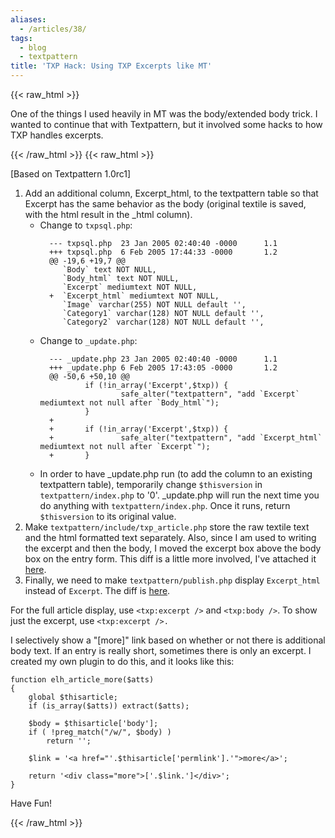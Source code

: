 ```yaml
---
aliases:
  - /articles/38/
tags:
  - blog
  - textpattern
title: 'TXP Hack: Using TXP Excerpts like MT'
---
```

{{< raw_html >}}
<p>One of the things I used heavily in MT was the body/extended body trick. I wanted to continue that with Textpattern, but it involved some hacks to how <span class="caps">TXP </span>handles excerpts.</p>
{{< /raw_html >}}
<!--more-->
{{< raw_html >}}
<p><span class="attribute">[Based on Textpattern 1.0rc1]</span></p>

<ol>
<li> Add an additional column, Excerpt_html, to the textpattern table so that Excerpt has the same behavior as the body (original textile is saved, with the html result in the _html column).
  <ul>
  <li> Change to <code>txpsql.php</code>:

<pre><code>  --- txpsql.php  23 Jan 2005 02:40:40 -0000      1.1
  +++ txpsql.php  6 Feb 2005 17:44:33 -0000       1.2
  @@ -19,6 +19,7 @@
     `Body` text NOT NULL,
     `Body_html` text NOT NULL,
     `Excerpt` mediumtext NOT NULL,
  +  `Excerpt_html` mediumtext NOT NULL,
     `Image` varchar(255) NOT NULL default '',
     `Category1` varchar(128) NOT NULL default '',
     `Category2` varchar(128) NOT NULL default '',
</code></pre>

  </li>
  <li> Change to <code>_update.php</code>:

<pre><code>  --- _update.php 23 Jan 2005 02:40:40 -0000      1.1
  +++ _update.php 6 Feb 2005 17:43:05 -0000       1.2
  @@ -50,6 +50,10 @@
          if (!in_array('Excerpt',$txp)) {
                  safe_alter(&quot;textpattern&quot;, &quot;add `Excerpt` mediumtext not null after `Body_html`&quot;);
          }
  +
  +       if (!in_array('Excerpt',$txp)) {
  +               safe_alter(&quot;textpattern&quot;, &quot;add `Excerpt_html` mediumtext not null after `Excerpt`&quot;);
  +       }
</code></pre>

  </li>
  <li> In order to have _update.php run (to add the column to an existing textpattern table), temporarily change <code>$thisversion</code> in <code>textpattern/index.php</code> to '0'. _update.php will run the next time you do anything with  <code>textpattern/index.php</code>. Once it runs, return  <code>$thisversion</code> to its original value.
  </li>
  </ul>
</li>
<li>Make <code>textpattern/include/txp_article.php</code> store the raw textile text and the html formatted text separately. Also, since I am used to writing the excerpt and then the body, I moved the excerpt box above the body box on the entry form.
This diff is a little more involved, I've attached it <a href="/files/excerpt_html.txp_article.diff.txt">here</a>.<br />
</li>
<li>Finally, we need to make <code>textpattern/publish.php</code> display <code>Excerpt_html</code> instead of <code>Excerpt</code>. The diff is <a href="/files/excerpt_html.publish.diff.txt">here</a>.
</li>
</ol>

<p>For the full article display, use <code>&lt;txp:excerpt /&gt;</code> and <code>&lt;txp:body /&gt;</code>. To show just the excerpt, use <code>&lt;txp:excerpt /&gt;.</code> </p>

<p>I selectively show a "[more]" link based on whether or not there is additional body text. If an entry is really short, sometimes there is only an excerpt. I created my own plugin to do this, and it looks like this:</p>

<pre><code>function elh_article_more($atts)
{
    global $thisarticle;
    if (is_array($atts)) extract($atts);

    $body = $thisarticle['body'];
    if ( !preg_match(&quot;/w/&quot;, $body) )
        return '';

    $link = '&lt;a href=&quot;'.$thisarticle['permlink'].'&quot;&gt;more&lt;/a&gt;';

    return '&lt;div class=&quot;more&quot;&gt;['.$link.']&lt;/div&gt;';
}
</code></pre>

<p>Have Fun!</p>
{{< /raw_html >}}
